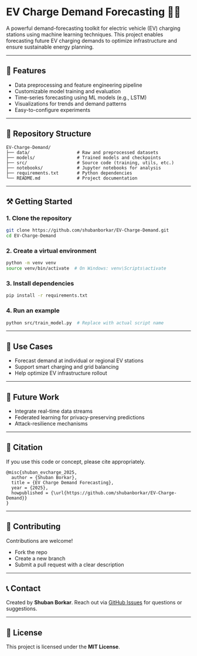 # EV Charge Demand Forecasting 🚗🔌

A powerful demand-forecasting toolkit for electric vehicle (EV) charging stations using machine learning techniques. This project enables forecasting future EV charging demands to optimize infrastructure and ensure sustainable energy planning.

---

## 🚀 Features

* Data preprocessing and feature engineering pipeline
* Customizable model training and evaluation
* Time-series forecasting using ML models (e.g., LSTM)
* Visualizations for trends and demand patterns
* Easy-to-configure experiments

---

## 📁 Repository Structure

```
EV-Charge-Demand/
├── data/                  # Raw and preprocessed datasets
├── models/                # Trained models and checkpoints
├── src/                   # Source code (training, utils, etc.)
├── notebooks/             # Jupyter notebooks for analysis
├── requirements.txt       # Python dependencies
└── README.md              # Project documentation
```

---

## ⚒️ Getting Started

### 1. Clone the repository

```bash
git clone https://github.com/shubanborkar/EV-Charge-Demand.git
cd EV-Charge-Demand
```

### 2. Create a virtual environment

```bash
python -m venv venv
source venv/bin/activate  # On Windows: venv\Scripts\activate
```

### 3. Install dependencies

```bash
pip install -r requirements.txt
```

### 4. Run an example

```bash
python src/train_model.py  # Replace with actual script name
```

---

## 🎯 Use Cases

* Forecast demand at individual or regional EV stations
* Support smart charging and grid balancing
* Help optimize EV infrastructure rollout

---

## 🔹 Future Work

* Integrate real-time data streams
* Federated learning for privacy-preserving predictions
* Attack-resilience mechanisms

---

## 📅 Citation

If you use this code or concept, please cite appropriately.

```
@misc{shuban_evcharge_2025,
  author = {Shuban Borkar},
  title = {EV Charge Demand Forecasting},
  year = {2025},
  howpublished = {\url{https://github.com/shubanborkar/EV-Charge-Demand}}
}
```

---

## 👥 Contributing

Contributions are welcome!

* Fork the repo
* Create a new branch
* Submit a pull request with a clear description

---

## 📞 Contact

Created by **Shuban Borkar**. Reach out via [GitHub Issues](https://github.com/shubanborkar/EV-Charge-Demand/issues) for questions or suggestions.

---

## 📄 License

This project is licensed under the **MIT License**.
